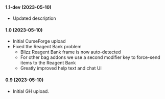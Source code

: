 #### 1.1-dev (2023-05-10)
- Updated description

#### 1.0 (2023-05-10)
- Initial CurseForge upload
- Fixed the Reagent Bank problem
  - Blizz Reagent Bank frame is now auto-detected
  - For other bag addons we use a second modifier key to force-send items to the Reagent Bank
  - Greatly improved help text and chat UI

#### 0.9 (2023-05-10)
- Initial GH upload.

